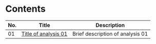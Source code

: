 # Contents

<!-- Replace links with appropriate analysis .htmls below. They will need to be in the same folder as index.md (i.e. the docs/ directory). -->


| No. | Title | Description |
| --- | --- | --- | 
| 01 | [Title of analysis 01](01_analysis.html) | Brief description of analysis 01 |
